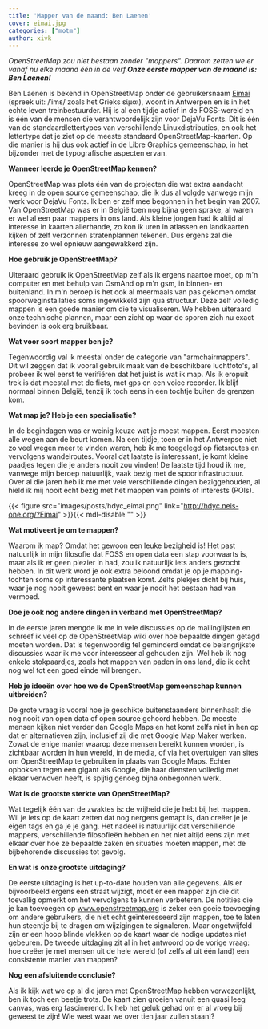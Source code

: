 ```yaml
---
title: 'Mapper van de maand: Ben Laenen'
cover: eimai.jpg
categories: ["motm"]
author: xivk
---
```


_OpenStreetMap zou niet bestaan zonder "mappers". Daarom zetten we er vanaf nu elke maand één in de verf.**Onze eerste mapper van de maand is: Ben Laenen!**_

Ben Laenen is bekend in OpenStreetMap onder de gebruikersnaam [Eimai](http://www.openstreetmap.org/user/Eimai) (spreek uit: /ˈimɛ/ zoals het Grieks είμαι), woont in Antwerpen en is in het echte leven treinbestuurder. Hij is al een tijdje actief in de FOSS-wereld en is één van de mensen die verantwoordelijk zijn voor DejaVu Fonts. Dit is één van de standaardlettertypes van verschillende Linuxdistributies, en ook het lettertype dat je ziet op de meeste standaard OpenStreetMap-kaarten. Op die manier is hij dus ook actief in de Libre Graphics gemeenschap, in het bijzonder met de typografische aspecten ervan.

**Wanneer leerde je OpenStreetMap kennen?**

OpenStreetMap was plots één van de projecten die wat extra aandacht kreeg in de open source gemeenschap, die ik dus al volgde vanwege mijn werk voor DejaVu Fonts. Ik ben er zelf mee begonnen in het begin van 2007. Van OpenStreetMap was er in België toen nog bijna geen sprake, al waren er wel al een paar mappers in ons land. Als kleine jongen had ik altijd al interesse in kaarten allerhande, zo kon ik uren in atlassen en landkaarten kijken of zelf verzonnen stratenplannen tekenen. Dus ergens zal die interesse zo wel opnieuw aangewakkerd zijn.

**Hoe gebruik je OpenStreetMap?**

Uiteraard gebruik ik OpenStreetMap zelf als ik ergens naartoe moet, op m'n computer en met behulp van OsmAnd op m'n gsm, in binnen- en buitenland. In m'n beroep is het ook al meermaals van pas gekomen omdat spoorweginstallaties soms ingewikkeld zijn qua structuur. Deze zelf volledig mappen is een goede manier om die te visualiseren. We hebben uiteraard onze technische plannen, maar een zicht op waar de sporen zich nu exact bevinden is ook erg bruikbaar.

**Wat voor soort mapper ben je?**

Tegenwoordig val ik meestal onder de categorie van "armchairmappers". Dit wil zeggen dat ik vooral gebruik maak van de beschikbare luchtfoto's, al probeer ik wel eerst te verifiëren dat het juist is wat ik map. Als ik eropuit trek is dat meestal met de fiets, met gps en een voice recorder. Ik blijf normaal binnen België, tenzij ik toch eens in een tochtje buiten de grenzen kom.

**Wat map je? Heb je een specialisatie?**

In de begindagen was er weinig keuze wat je moest mappen. Eerst moesten alle wegen aan de beurt komen. Na een tijdje, toen er in het Antwerpse niet zo veel wegen meer te vinden waren, heb ik me toegelegd op fietsroutes en vervolgens wandelroutes. Vooral dat laatste is interessant, je komt kleine paadjes tegen die je anders nooit zou vinden! De laatste tijd houd ik me, vanwege mijn beroep natuurlijk, vaak bezig met de spoorinfrastructuur. Over al die jaren heb ik me met vele verschillende dingen beziggehouden, al hield ik mij nooit echt bezig met het mappen van points of interests (POIs).

{{< figure src="images/posts/hdyc_eimai.png" link="http://hdyc.neis-one.org/?Eimai" >}}{{< mdl-disable "<!-- markdownlint-disable MD034 -->" >}}

**Wat motiveert je om te mappen?**

Waarom ik map? Omdat het gewoon een leuke bezigheid is! Het past natuurlijk in mijn filosofie dat FOSS en open data een stap voorwaarts is, maar als ik er geen plezier in had, zou ik natuurlijk iets anders gezocht hebben. In dit werk word je ook extra beloond omdat je op je mapping-tochten soms op interessante plaatsen komt. Zelfs plekjes dicht bij huis, waar je nog nooit geweest bent en waar je nooit het bestaan had van vermoed.

**Doe je ook nog andere dingen in verband met OpenStreetMap?**

In de eerste jaren mengde ik me in vele discussies op de mailinglijsten en schreef ik veel op de OpenStreetMap wiki over hoe bepaalde dingen getagd moeten worden. Dat is tegenwoordig fel geminderd omdat de belangrijkste discussies waar ik me voor interesseer al gehouden zijn. Wel heb ik nog enkele stokpaardjes, zoals het mappen van paden in ons land, die ik echt nog wel tot een goed einde wil brengen.

**Heb je ideeën over hoe we de OpenStreetMap gemeenschap kunnen uitbreiden?**

De grote vraag is vooral hoe je geschikte buitenstaanders binnenhaalt die nog nooit van open data of open source gehoord hebben. De meeste mensen kijken niet verder dan Google Maps en het komt zelfs niet in hen op dat er alternatieven zijn, inclusief zij die met Google Map Maker werken. Zowat de enige manier waarop deze mensen bereikt kunnen worden, is zichtbaar worden in hun wereld, in de media, of via het overtuigen van sites om OpenStreetMap te gebruiken in plaats van Google Maps. Echter opboksen tegen een gigant als Google, die haar diensten volledig met elkaar verwoven heeft, is spijtig genoeg bijna onbegonnen werk.

**Wat is de grootste sterkte van OpenStreetMap?**

Wat tegelijk één van de zwaktes is: de vrijheid die je hebt bij het mappen. Wil je iets op de kaart zetten dat nog nergens gemapt is, dan creëer je je eigen tags en ga je je gang. Het nadeel is natuurlijk dat verschillende mappers, verschillende filosofieën hebben en het niet altijd eens zijn met elkaar over hoe ze bepaalde zaken en situaties moeten mappen, met de bijbehorende discussies tot gevolg.

**En wat is onze grootste uitdaging?**

De eerste uitdaging is het up-to-date houden van alle gegevens. Als er bijvoorbeeld ergens een straat wijzigt, moet er een mapper zijn die dit toevallig opmerkt om het vervolgens te kunnen verbeteren. De notities die je kan toevoegen op www.openstreetmap.org is zeker een goeie toevoeging om andere gebruikers, die niet echt geïnteresseerd zijn mappen, toe te laten hun steentje bij te dragen om wijzigingen te signaleren. Maar ongetwijfeld zijn er een hoop blinde vlekken op de kaart waar de nodige updates niet gebeuren. De tweede uitdaging zit al in het antwoord op de vorige vraag: hoe creëer je met mensen uit de hele wereld (of zelfs al uit één land) een consistente manier van mappen?

**Nog een afsluitende conclusie?**

Als ik kijk wat we op al die jaren met OpenStreetMap hebben verwezenlijkt, ben ik toch een beetje trots. De kaart zien groeien vanuit een quasi leeg canvas, was erg fascinerend. Ik heb het geluk gehad om er al vroeg bij geweest te zijn! Wie weet waar we over tien jaar zullen staan!?
